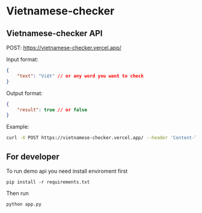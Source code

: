 # Vietnamese-checker

## Vietnamese-checker API

POST: https://vietnamese-checker.vercel.app/

Input format:
```json
{
    "text": "Việt" // or any word you want to check
}
```

Output format:
```json
{
    "result": true // or false
}
```

Example:
```bash
curl -X POST https://vietnamese-checker.vercel.app/ --header 'Content-Type: application/json' --data '{"text": "Việt"}'
```

## For developer
To run demo api you need install enviroment first
```
pip install -r requirements.txt
```
Then run
```
python app.py
```
